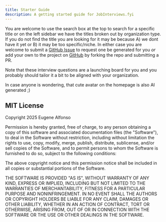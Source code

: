 ```yaml
---
title: Starter Guide
description: A getting started guide for JobInterviews.fyi
---
```


You are welcome to use the search box at the top to search for a specific title or on the left sidebar we have the titles broken out by organization type. If you do not find the title you are looking for it may be because A) we dont have it yet or B) it may be too specific/niche. In either case you are welcome to submit a [GitHub Issue](https://github.com/eajr/jobinterviews-fyi/issues) to request one be generated for you _or_ add your own to the project on [GitHub](https://github.com/eajr/jobinterviews-fyi) by forking the repo and submitting a PR.

Note that these interview questions are a launching board for you and you probably should tailor it a bit to be aligned with your organization.

In case anyone is wondering, that cute avatar on the homepage is also AI generated ;)

## MIT License

Copyright 2025 Eugene Alfonso

Permission is hereby granted, free of charge, to any person obtaining a copy of this software and associated documentation files (the "Software"), to deal in the Software without restriction, including without limitation the rights to use, copy, modify, merge, publish, distribute, sublicense, and/or sell copies of the Software, and to permit persons to whom the Software is furnished to do so, subject to the following conditions:

The above copyright notice and this permission notice shall be included in all copies or substantial portions of the Software.

THE SOFTWARE IS PROVIDED "AS IS", WITHOUT WARRANTY OF ANY KIND, EXPRESS OR IMPLIED, INCLUDING BUT NOT LIMITED TO THE WARRANTIES OF MERCHANTABILITY, FITNESS FOR A PARTICULAR PURPOSE AND NONINFRINGEMENT. IN NO EVENT SHALL THE AUTHORS OR COPYRIGHT HOLDERS BE LIABLE FOR ANY CLAIM, DAMAGES OR OTHER LIABILITY, WHETHER IN AN ACTION OF CONTRACT, TORT OR OTHERWISE, ARISING FROM, OUT OF OR IN CONNECTION WITH THE SOFTWARE OR THE USE OR OTHER DEALINGS IN THE SOFTWARE.
